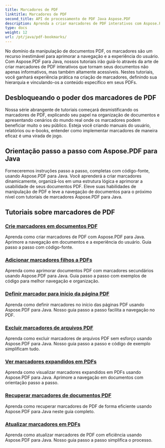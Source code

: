 ```yaml
---
title: Marcadores de PDF
linktitle: Marcadores de PDF
second_title: API de processamento de PDF Java Aspose.PDF
description: Aprenda a criar marcadores de PDF interativos com Aspose.PDF para Java. Eleve a navegação em documentos e a experiência do usuário.
type: docs
weight: 12
url: /pt/java/pdf-bookmarks/
---
```


No domínio da manipulação de documentos PDF, os marcadores são um recurso inestimável para aprimorar a navegação e a experiência do usuário. Com Aspose.PDF para Java, nossos tutoriais irão guiá-lo através da arte de criar marcadores de PDF interativos que tornam seus documentos não apenas informativos, mas também altamente acessíveis. Nestes tutoriais, você ganhará experiência prática na criação de marcadores, definindo sua hierarquia e vinculando-os a conteúdo específico em seus PDFs.

## Desbloqueando o poder dos marcadores de PDF

Nossa série abrangente de tutoriais começará desmistificando os marcadores de PDF, explicando seu papel na organização de documentos e apresentando cenários do mundo real onde os marcadores podem beneficiar muito o seu público. Esteja você criando manuais do usuário, relatórios ou e-books, entender como implementar marcadores de maneira eficaz é uma virada de jogo.

## Orientação passo a passo com Aspose.PDF para Java

Forneceremos instruções passo a passo, completas com código-fonte, usando Aspose.PDF para Java. Você aprenderá a criar marcadores dinamicamente, organizá-los em uma estrutura lógica e aprimorar a usabilidade de seus documentos PDF. Eleve suas habilidades de manipulação de PDF e leve a navegação de documentos para o próximo nível com tutoriais de marcadores Aspose.PDF para Java.
## Tutoriais sobre marcadores de PDF
### [Crie marcadores em documentos PDF](./create-bookmarks-pdf-documents/)
Aprenda como criar marcadores de PDF com Aspose.PDF para Java. Aprimore a navegação em documentos e a experiência do usuário. Guia passo a passo com código-fonte.
### [Adicionar marcadores filhos a PDFs](./add-child-bookmarks-pdfs/)
Aprenda como aprimorar documentos PDF com marcadores secundários usando Aspose.PDF para Java. Guia passo a passo com exemplos de código para melhor navegação e organização.
### [Definir marcador para início da página PDF](./set-bookmark-start-pdf-page/)
Aprenda como definir marcadores no início das páginas PDF usando Aspose.PDF para Java. Nosso guia passo a passo facilita a navegação no PDF.
### [Excluir marcadores de arquivos PDF](./delete-bookmarks-pdf-files/)
Aprenda como excluir marcadores de arquivos PDF sem esforço usando Aspose.PDF para Java. Nosso guia passo a passo e código de exemplo simplificam tudo.
### [Ver marcadores expandidos em PDFs](./view-expanded-bookmarks-pdfs/)
Aprenda como visualizar marcadores expandidos em PDFs usando Aspose.PDF para Java. Aprimore a navegação em documentos com orientação passo a passo.
### [Recuperar marcadores de documentos PDF](./retrieve-bookmarks-pdf-documents/)
Aprenda como recuperar marcadores de PDF de forma eficiente usando Aspose.PDF para Java neste guia completo.
### [Atualizar marcadores em PDFs](./update-bookmarks-pdfs/)
Aprenda como atualizar marcadores de PDF com eficiência usando Aspose.PDF para Java. Nosso guia passo a passo simplifica o processo.